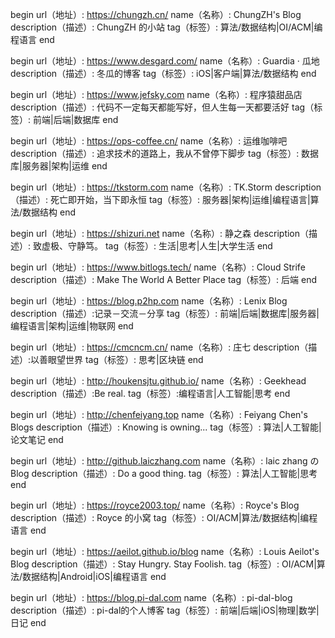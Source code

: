 begin
url（地址）: https://chungzh.cn/
name（名称）: ChungZH's Blog
description（描述）: ChungZH 的小站
tag（标签）: 算法/数据结构|OI/ACM|编程语言
end

begin
url（地址）: https://www.desgard.com/
name（名称）: Guardia · 瓜地
description（描述）: 冬瓜的博客
tag（标签）: iOS|客户端|算法/数据结构
end

begin
url（地址）: https://www.jefsky.com
name（名称）: 程序猿甜品店
description（描述）: 代码不一定每天都能写好，但人生每一天都要活好
tag（标签）: 前端|后端|数据库
end

begin
url（地址）: https://ops-coffee.cn/
name（名称）: 运维咖啡吧
description（描述）: 追求技术的道路上，我从不曾停下脚步
tag（标签）: 数据库|服务器|架构|运维
end


begin
url（地址）: https://tkstorm.com
name（名称）: TK.Storm
description（描述）: 死亡即开始，当下即永恒
tag（标签）: 服务器|架构|运维|编程语言|算法/数据结构
end

begin
url（地址）: https://shizuri.net
name（名称）:  静之森
description（描述）: 致虚极、守静笃。
tag（标签）: 生活|思考|人生|大学生活
end

begin
url（地址）: https://www.bitlogs.tech/
name（名称）:  Cloud Strife 
description（描述）: Make The World A Better Place
tag（标签）: 后端
end

begin
url（地址）: https://blog.p2hp.com
name（名称）: Lenix Blog
description（描述）:记录－交流－分享
tag（标签）: 前端|后端|数据库|服务器|编程语言|架构|运维|物联网
end

begin
url（地址）: https://cmcncm.cn/
name（名称）: 庄七
description（描述）:以善眼望世界
tag（标签）: 思考|区块链
end

begin
url（地址）: http://houkensjtu.github.io/
name（名称）: Geekhead
description（描述）:Be real.
tag（标签）:编程语言|人工智能|思考
end

begin
url（地址）: http://chenfeiyang.top
name（名称）: Feiyang Chen's Blogs
description（描述）: Knowing is owning...
tag（标签）: 算法|人工智能|论文笔记
end

begin
url（地址）: http://github.laiczhang.com
name（名称）: laic zhang の Blog
description（描述）: Do a good thing.
tag（标签）: 算法|人工智能|思考
end

begin
url（地址）: https://royce2003.top/
name（名称）: Royce's Blog
description（描述）: Royce 的小窝
tag（标签）: OI/ACM|算法/数据结构|编程语言
end

begin
url（地址）: https://aeilot.github.io/blog
name（名称）: Louis Aeilot's Blog
description（描述）: Stay Hungry. Stay Foolish.
tag（标签）: OI/ACM|算法/数据结构|Android|iOS|编程语言
end

begin
url（地址）: https://blog.pi-dal.com
name（名称）: pi-dal-blog
description（描述）: pi-dal的个人博客
tag（标签）: 前端|后端|iOS|物理|数学|日记
end
